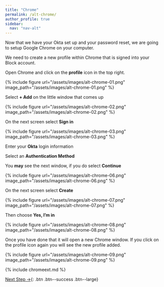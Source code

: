 ```yaml
---
title: "Chrome"
permalink: /alt-chrome/
author_profile: true
sidebar:
  nav: "nav-alt"
---
```


Now that we have your Okta set up and your password reset, we are going to setup Google Chrome on your computer.


We need to create a new profile within Chrome that is signed into your Block account.

Open Chrome and click on the __profile__ icon in the top right.

{% include figure url="/assets/images/alt-chrome-01.png" image_path="/assets/images/alt-chrome-01.png" %}

Select __+ Add__ on the little window that comes up

{% include figure url="/assets/images/alt-chrome-02.png" image_path="/assets/images/alt-chrome-02.png" %}

On the next screen select __Sign in__

{% include figure url="/assets/images/alt-chrome-03.png" image_path="/assets/images/alt-chrome-03.png" %}

Enter your __Okta__ login information

Select an __Authentication Method__

You __may__ see the next window, if you do select __Continue__

{% include figure url="/assets/images/alt-chrome-06.png" image_path="/assets/images/alt-chrome-06.png" %}

On the next screen select __Create__

{% include figure url="/assets/images/alt-chrome-07.png" image_path="/assets/images/alt-chrome-07.png" %}

Then choose __Yes, I’m in__

{% include figure url="/assets/images/alt-chrome-08.png" image_path="/assets/images/alt-chrome-08.png" %}

Once you have done that it will open a new Chrome window. If you click on the profile icon again you will see the new profile added.

{% include figure url="/assets/images/alt-chrome-09.png" image_path="/assets/images/alt-chrome-09.png" %}

{% include chromeext.md %}

[Next Step &rarr;](/alt-slack/){: .btn .btn--success .btn--large}
